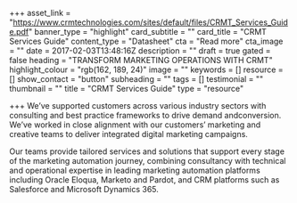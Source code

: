 +++
asset_link = "https://www.crmtechnologies.com/sites/default/files/CRMT_Services_Guide.pdf"
banner_type = "highlight"
card_subtitle = ""
card_title = "CRMT Services Guide"
content_type = "Datasheet"
cta = "Read more"
cta_image = ""
date = 2017-02-03T13:48:16Z
description = ""
draft = true
gated = false
heading = "TRANSFORM MARKETING OPERATIONS WITH CRMT"
highlight_colour = "rgb(162, 189, 24)"
image = ""
keywords = []
resource = []
show_contact = "button"
subheading = ""
tags = []
testimonial = ""
thumbnail = ""
title = "CRMT Services Guide"
type = "resource"

+++
We’ve supported customers across various industry sectors with consulting and best practice frameworks to drive demand andconversion. We’ve worked in close alignment with our customers’ marketing and creative teams to deliver integrated digital marketing campaigns.

Our teams provide tailored services and solutions that support every stage of the marketing automation journey, combining consultancy with technical and operational expertise in leading marketing automation platforms including Oracle Eloqua, Marketo and Pardot, and CRM platforms such as Salesforce and Microsoft Dynamics 365.